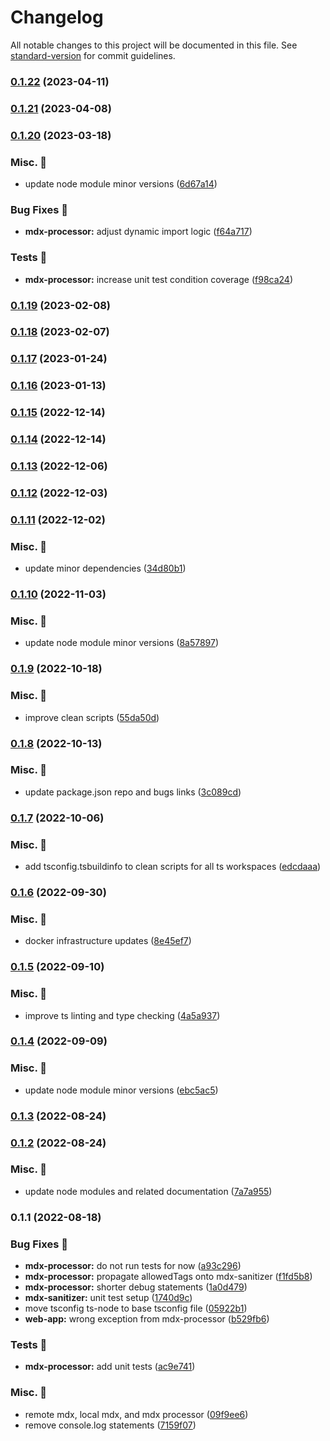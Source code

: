 # Changelog

All notable changes to this project will be documented in this file. See [standard-version](https://github.com/conventional-changelog/standard-version) for commit guidelines.

### [0.1.22](https://github.com/carbon-design-system/carbon-platform/compare/@carbon-platform/mdx-processor@0.1.21...@carbon-platform/mdx-processor@0.1.22) (2023-04-11)

### [0.1.21](https://github.com/carbon-design-system/carbon-platform/compare/@carbon-platform/mdx-processor@0.1.20...@carbon-platform/mdx-processor@0.1.21) (2023-04-08)

### [0.1.20](https://github.com/carbon-design-system/carbon-platform/compare/@carbon-platform/mdx-processor@0.1.19...@carbon-platform/mdx-processor@0.1.20) (2023-03-18)


### Misc. 🔮

* update node module minor versions ([6d67a14](https://github.com/carbon-design-system/carbon-platform/commit/6d67a148f21a4b4e68771b35be2e318d4960b159))


### Bug Fixes 🐛

* **mdx-processor:** adjust dynamic import logic ([f64a717](https://github.com/carbon-design-system/carbon-platform/commit/f64a717ee437868b00890ad195d49f3daa93af1c))


### Tests 🧪

* **mdx-processor:** increase unit test condition coverage ([f98ca24](https://github.com/carbon-design-system/carbon-platform/commit/f98ca24f143778562e2aad38b6bdf90239ab753d))

### [0.1.19](https://github.com/carbon-design-system/carbon-platform/compare/@carbon-platform/mdx-processor@0.1.18...@carbon-platform/mdx-processor@0.1.19) (2023-02-08)

### [0.1.18](https://github.com/carbon-design-system/carbon-platform/compare/@carbon-platform/mdx-processor@0.1.17...@carbon-platform/mdx-processor@0.1.18) (2023-02-07)

### [0.1.17](https://github.com/carbon-design-system/carbon-platform/compare/@carbon-platform/mdx-processor@0.1.16...@carbon-platform/mdx-processor@0.1.17) (2023-01-24)

### [0.1.16](https://github.com/carbon-design-system/carbon-platform/compare/@carbon-platform/mdx-processor@0.1.15...@carbon-platform/mdx-processor@0.1.16) (2023-01-13)

### [0.1.15](https://github.com/carbon-design-system/carbon-platform/compare/@carbon-platform/mdx-processor@0.1.14...@carbon-platform/mdx-processor@0.1.15) (2022-12-14)

### [0.1.14](https://github.com/carbon-design-system/carbon-platform/compare/@carbon-platform/mdx-processor@0.1.13...@carbon-platform/mdx-processor@0.1.14) (2022-12-14)

### [0.1.13](https://github.com/carbon-design-system/carbon-platform/compare/@carbon-platform/mdx-processor@0.1.12...@carbon-platform/mdx-processor@0.1.13) (2022-12-06)

### [0.1.12](https://github.com/carbon-design-system/carbon-platform/compare/@carbon-platform/mdx-processor@0.1.11...@carbon-platform/mdx-processor@0.1.12) (2022-12-03)

### [0.1.11](https://github.com/carbon-design-system/carbon-platform/compare/@carbon-platform/mdx-processor@0.1.10...@carbon-platform/mdx-processor@0.1.11) (2022-12-02)


### Misc. 🔮

* update minor dependencies ([34d80b1](https://github.com/carbon-design-system/carbon-platform/commit/34d80b1fe1c8e39a1b6aac6fdf0447c40cd0d0ba))

### [0.1.10](https://github.com/carbon-design-system/carbon-platform/compare/@carbon-platform/mdx-processor@0.1.9...@carbon-platform/mdx-processor@0.1.10) (2022-11-03)


### Misc. 🔮

* update node module minor versions ([8a57897](https://github.com/carbon-design-system/carbon-platform/commit/8a578978d5342d0ae06c8e789ebeba43461cd824))

### [0.1.9](https://github.com/carbon-design-system/carbon-platform/compare/@carbon-platform/mdx-processor@0.1.8...@carbon-platform/mdx-processor@0.1.9) (2022-10-18)


### Misc. 🔮

* improve clean scripts ([55da50d](https://github.com/carbon-design-system/carbon-platform/commit/55da50d5ba7ed9fac83ad09471152cd7c6c8d9a5))

### [0.1.8](https://github.com/carbon-design-system/carbon-platform/compare/@carbon-platform/mdx-processor@0.1.7...@carbon-platform/mdx-processor@0.1.8) (2022-10-13)


### Misc. 🔮

* update package.json repo and bugs links ([3c089cd](https://github.com/carbon-design-system/carbon-platform/commit/3c089cdde1ddde2a3b9f750680755c4253bfcae2))

### [0.1.7](https://github.com/carbon-design-system/carbon-platform/compare/@carbon-platform/mdx-processor@0.1.6...@carbon-platform/mdx-processor@0.1.7) (2022-10-06)


### Misc. 🔮

* add tsconfig.tsbuildinfo to clean scripts for all ts workspaces ([edcdaaa](https://github.com/carbon-design-system/carbon-platform/commit/edcdaaa1a1175a34f16d97e497f8d51bfe827673))

### [0.1.6](https://github.com/carbon-design-system/carbon-platform/compare/@carbon-platform/mdx-processor@0.1.5...@carbon-platform/mdx-processor@0.1.6) (2022-09-30)


### Misc. 🔮

* docker infrastructure updates ([8e45ef7](https://github.com/carbon-design-system/carbon-platform/commit/8e45ef757f06ae5b4b75dd742f05f423a1ee104d))

### [0.1.5](https://github.com/carbon-design-system/carbon-platform/compare/@carbon-platform/mdx-processor@0.1.4...@carbon-platform/mdx-processor@0.1.5) (2022-09-10)


### Misc. 🔮

* improve ts linting and type checking ([4a5a937](https://github.com/carbon-design-system/carbon-platform/commit/4a5a9370ef4985cd2393e9337c0fbe92ee982c9c))

### [0.1.4](https://github.com/carbon-design-system/carbon-platform/compare/@carbon-platform/mdx-processor@0.1.3...@carbon-platform/mdx-processor@0.1.4) (2022-09-09)


### Misc. 🔮

* update node module minor versions ([ebc5ac5](https://github.com/carbon-design-system/carbon-platform/commit/ebc5ac527813f26eba3a7aca74574320c1067f17))

### [0.1.3](https://github.com/carbon-design-system/carbon-platform/compare/@carbon-platform/mdx-processor@0.1.2...@carbon-platform/mdx-processor@0.1.3) (2022-08-24)

### [0.1.2](https://github.com/carbon-design-system/carbon-platform/compare/@carbon-platform/mdx-processor@0.1.1...@carbon-platform/mdx-processor@0.1.2) (2022-08-24)


### Misc. 🔮

* update node modules and related documentation ([7a7a955](https://github.com/carbon-design-system/carbon-platform/commit/7a7a955ed7b12220ac79cf321c5f5e2543529e17))

### 0.1.1 (2022-08-18)


### Bug Fixes 🐛

* **mdx-processor:** do not run tests for now ([a93c296](https://github.com/carbon-design-system/carbon-platform/commit/a93c296e8b4f894bcc2db66c8e1de5892eaa2257))
* **mdx-processor:** propagate allowedTags onto mdx-sanitizer ([f1fd5b8](https://github.com/carbon-design-system/carbon-platform/commit/f1fd5b80ac261fa9336da181b4abe0c5968d0dae))
* **mdx-processor:** shorter debug statements ([1a0d479](https://github.com/carbon-design-system/carbon-platform/commit/1a0d479274911974dbddfab36c890f187055aaa8))
* **mdx-sanitizer:** unit test setup ([1740d9c](https://github.com/carbon-design-system/carbon-platform/commit/1740d9c99e98fa5b9233bdaa7e349441cd3ff779))
* move tsconfig ts-node to base tsconfig file ([05922b1](https://github.com/carbon-design-system/carbon-platform/commit/05922b1ad0213aa47955adbded4a9337520a194c))
* **web-app:** wrong exception from mdx-processor ([b529fb6](https://github.com/carbon-design-system/carbon-platform/commit/b529fb60899b0e74cd2c61ae9150df2a37d29ff4))


### Tests 🧪

* **mdx-processor:** add unit tests ([ac9e741](https://github.com/carbon-design-system/carbon-platform/commit/ac9e7417f08fe876f38e72628ac480c1b65319ea))


### Misc. 🔮

* remote mdx, local mdx, and mdx processor ([09f9ee6](https://github.com/carbon-design-system/carbon-platform/commit/09f9ee671136eb4c57058ad2ff6841d0f2cd75d0))
* remove console.log statements ([7159f07](https://github.com/carbon-design-system/carbon-platform/commit/7159f07cd54c70ebc960162f735fb9c2f00cdb28))
